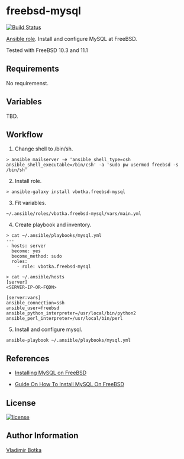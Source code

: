 freebsd-mysql
=============

[![Build Status](https://travis-ci.org/vbotka/ansible-freebsd-mysql.svg?branch=master)](https://travis-ci.org/vbotka/ansible-freebsd-mysql)

[Ansible role](https://galaxy.ansible.com/vbotka/freebsd-mysql/). Install and configure MySQL at FreeBSD.

Tested with FreeBSD 10.3 and 11.1


Requirements
------------

No requiremenst.


Variables
---------

TBD.


Workflow
--------

1) Change shell to /bin/sh.

```
> ansible mailserver -e 'ansible_shell_type=csh ansible_shell_executable=/bin/csh' -a 'sudo pw usermod freebsd -s /bin/sh'
```

2) Install role.

```
> ansible-galaxy install vbotka.freebsd-mysql
```

3) Fit variables.

```
~/.ansible/roles/vbotka.freebsd-mysql/vars/main.yml
```

4) Create playbook and inventory.

```
> cat ~/.ansible/playbooks/mysql.yml
---
- hosts: server
  become: yes
  become_method: sudo
  roles:
    - role: vbotka.freebsd-mysql
```

```
> cat ~/.ansible/hosts
[server]
<SERVER-IP-OR-FQDN>

[server:vars]
ansible_connection=ssh
ansible_user=freebsd
ansible_python_interpreter=/usr/local/bin/python2
ansible_perl_interpreter=/usr/local/bin/perl
```

5) Install and configure mysql.

```
ansible-playbook ~/.ansible/playbooks/mysql.yml
```
		

References
----------

- [Installing MySQL on FreeBSD](https://dev.mysql.com/doc/refman/5.7/en/freebsd-installation.html)

- [Guide On How To Install MySQL On FreeBSD](http://www.xfiles.dk/guide-on-how-to-install-mysql-on-freebsd/)

License
-------

[![license](https://img.shields.io/badge/license-BSD-red.svg)](https://www.freebsd.org/doc/en/articles/bsdl-gpl/article.html)


Author Information
------------------

[Vladimir Botka](https://botka.link)
